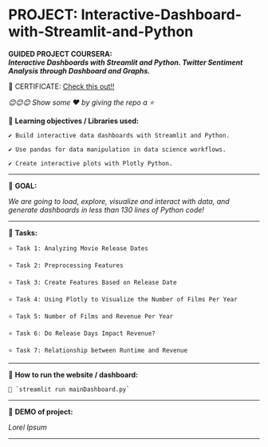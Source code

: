 # PROJECT: Interactive-Dashboard-with-Streamlit-and-Python

**GUIDED PROJECT COURSERA: 
<br>
*Interactive Dashboards with Streamlit and Python. Twitter Sentiment Analysis through Dashboard and Graphs.*** 


🌷 CERTIFICATE: [Check this out!!](https://coursera.org/share/8704973dc7bd303bc6275944c8e04aac)

*😊😊😊 Show some :heart: by giving the repo a ⭐*


💠 **Learning objectives / Libraries used:**

    ✔️ Build interactive data dashboards with Streamlit and Python.
    
    ✔️ Use pandas for data manipulation in data science workflows.
    
    ✔️ Create interactive plots with Plotly Python.
  
 ----------

💠 **GOAL:**
  
  *We are going to load, explore, visualize and interact with data, and generate dashboards in less than 130 lines of Python code!*
 
 --------
 
💠 **Tasks:**

    ⭐ Task 1: Analyzing Movie Release Dates
  
    ⭐ Task 2: Preprocessing Features 
   
    ⭐ Task 3: Create Features Based on Release Date
   
    ⭐ Task 4: Using Plotly to Visualize the Number of Films Per Year
   
    ⭐ Task 5: Number of Films and Revenue Per Year
   
    ⭐ Task 6: Do Release Days Impact Revenue?
   
    ⭐ Task 7: Relationship between Runtime and Revenue

----------

💠 **How to run the website / dashboard:**
  
    🌸 `streamlit run mainDashboard.py`
 
--------

💠 **DEMO of project:**
  
  *Lorel Ipsum*
 
--------


